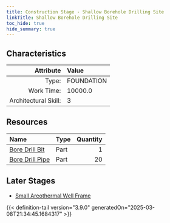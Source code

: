 ```yaml
---
title: Construction Stage - Shallow Borehole Drilling Site
linkTitle: Shallow Borehole Drilling Site
toc_hide: true
hide_summary: true
---
```

<!-- This is generated by the MarsSim HelpGenertor, do not edit. -->

## Characteristics

| Attribute      | Value |
|--------:|:------|
|Type:|FOUNDATION|
|Work Time:|10000.0|
|Architectural Skill:|3|

## Resources

| Name | Type | Quantity |
|:-----|:-----|-----:|
|[Bore Drill Bit](/docs/definitions/part/bore-drill-bit)|Part|1|
|[Bore Drill Pipe](/docs/definitions/part/bore-drill-pipe)|Part|20|

## Later Stages
- [Small Areothermal Well Frame](/docs/definitions/construction/small-areothermal-well-frame)



{{< definition-tail version="3.9.0" generatedOn="2025-03-08T21:34:45.1684317" >}}

